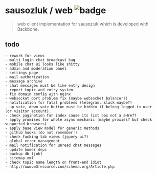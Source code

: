 # sausozluk / web ![badge](https://travis-ci.org/sausozluk/web.svg?branch=master)

> web client implementation for sausozluk which is developed with Backbone.

## todo
```text
- rework for views
- multi login chat broadcast bug
- mobile chat ui looks like shitty
- admin and moderation panel
- settings page
- mail authorization
- message archive
- chat messages must be like entry design
- report topic and entry system
- fix domain config with nginx
- websocket port problem fix (maybe websocket balancer?)
- notification for fatal problems (telegram, slack maybe?)
- up vote, down vote button must be hidden if belong logged-in user (or visitor account).
- check pagination for index cause its list box not a aHref?
- apply promises for whole async mechanic (maybe proxies? but check supported browsers)
- apply base view model for generic methods
- github hooks (do not remember!)
- check fucking tab views (jquery ui?)
- global error management
- mail notification for unread chat messages
- update bower deps
- backup db (job)
- sitemap.xml
- check topic name length on front-end idiot
- http://www.w3resource.com/schema.org/Article.php
```
